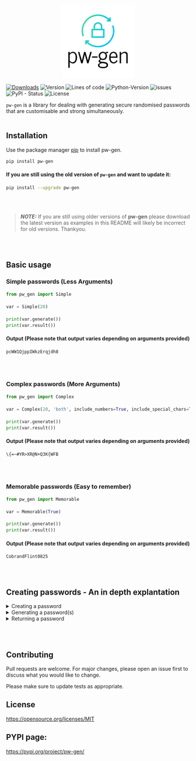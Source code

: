 <p align='center'>
  <img src='/images/logo.png' width='200'>
<p>

[![Downloads](https://pepy.tech/badge/pw-gen)](https://pepy.tech/project/pw-gen) ![Version](https://img.shields.io/badge/version-0.0.9-blue) ![Lines of code](https://img.shields.io/tokei/lines/github/lunAr-creator/pw-gen) ![Python-Version](https://img.shields.io/badge/python-3.9-blue) ![issues](https://img.shields.io/github/issues/lunAr-creator/pw-gen) ![PyPI - Status](https://img.shields.io/pypi/status/pw-gen) ![License](https://img.shields.io/github/license/lunAr-creator/pw-gen) 


```pw-gen``` is a library for dealing with generating secure randomised passwords that are customisable and strong simultaneously.
<br></br>
## Installation

Use the package manager [pip](https://pypi.org/project/pip/) to install pw-gen.

```bash
pip install pw-gen
```
#### If you are still using the old version of ```pw-gen``` and want to update it:

```bash
pip install --upgrade pw-gen
```
<br></br>
> **_NOTE:_**  If you are still using older versions of **pw-gen** please download the latest version as examples in this README will likely be incorrect for old versions. Thankyou.

<br></br>
## Basic usage

### Simple passwords (Less Arguments)
```python
from pw_gen import Simple

var = Simple(20)

print(var.generate())
print(var.result())
```

#### Output (Please note that output varies depending on arguments provided)

```
pcWW1QjppIWkzErqjdh8
```
<br></br>
### Complex passwords (More Arguments)

```python
from pw_gen import Complex

var = Complex(20, 'both', include_numbers=True, include_special_chars=True)

print(var.generate())
print(var.result())
```

#### Output (Please note that output varies depending on arguments provided)

```
\{=~#YR>XR@N+Q3K{WFB
```

<br></br>

### Memorable passwords (Easy to remember)

```python
from pw_gen import Memorable

var = Memorable(True)

print(var.generate())
print(var.result())
```

#### Output (Please note that output varies depending on arguments provided)

```
CobrandFlint0825
```

<br></br>
## Creating passwords - An in depth explantation

<details>
<summary>Creating a password</summary>
  
<br>

To customise and generate our password we must first create an instance of our password. This can be acheived by doing **var_name = type_of_password(args)**. This template can be used for all password types. At the moment, there are three varations of a password **Simple, Complex and Memorable**. 
  
 
Simple password require less arguements than a complex password, and it is also a base class that all other variations are derived from. To make a **Simple** password, we can assign to parameters: one of which is mandatory and the other one is optional. The first parameter is password length. This should be an integer. The second one is characters. It defaults to a string of ascii_letters and ascii_digits. However, you can overwrite this by specifying your own as a **string**. Example of how to create a **Simple** password:

```python
from pw_gen import Simple

var1 = Simple(20) # Specifying password length to 20 and characters will default to letters and numbers
var2 = Simple(20, 'abcdefghijklmnopqrstuvwxyz') # Specifying password length to 20 and characters will be set to the ones specified.
```

Complex passwords require 2 mandatory parameters and 2 optional parameters. Param 1 is password length (an int), param 2 is string_method. **string_method** refers to **upper** (upper case), **lower** (lowercase) and **both** (uppercase and lowercase). These arguements should be **strings**. The last two parameters are **include_numbers** (defaults to **True**) and **include_special_chars** (defaults to **False**). These are **keyword-only** parameters. They can be set to **True** or **False**. Therefore, they must be explicitly stated. E.g ```arg=bool``` Example of how to create a **Complex** password:

```python
from pw_gen import Complex

var = Complex(20, 'both', include_numbers=True, include_special_chars=True)
```
Lastly, a Memorable password is a password that can be easily remembered. It uses 2 random words from the ```random_word``` library. It then gets 3-4 random numbers and adds them to the end of the password. We can create a **Memorable** password by assigning 1 parameter which is **include_numbers** (this defaults to **True**). Example of how to create a **Memorable** password:

```python
from pw_gen import Memorable

var = Memorable()
```

</details>

<details>
<summary>Generating a password(s)</summary>
  
<br>

To generate a password we have to use the 'generate' method with our object. The generate method requires no parameters. To generate a password, we will first have to create an object (see **Creating a password**). We then use the ```generate``` method as seen in the example below:

```python
from pw_gen import {insert password type}

var = {insert password type}(args)
var.generate()

# or

print(var.generate)
```

To generate **muliple** passwords we can use a for loop:

```python
from pw_gen import {insert password type}

var = {insert password type}(args)
for i in range(INSERT NUM):
  print(var.generate())
```
<br></br>
> _**Note**_: If you generate one password (_password1_), and then generate another password (_password2_) with the same object, **_password1_** will be cleared and replaced by **_password2_**. Therefore,  if you would like to **keep** a password, simply append it to a list of passwords or or store them in a file, database etc.

</details>

<details>
<summary>Returning a password</summary>

<br>

To return a generated password we can simple use the ```result()``` method:

```python
from pw_gen import {insert password type}

var = {insert password type}(args)
print(var.generate())
print(var.result())
```

</details>

<br></br>

## Contributing
Pull requests are welcome. For major changes, please open an issue first to discuss what you would like to change.

Please make sure to update tests as appropriate.

## License
https://opensource.org/licenses/MIT

## PYPI page:
https://pypi.org/project/pw-gen/
